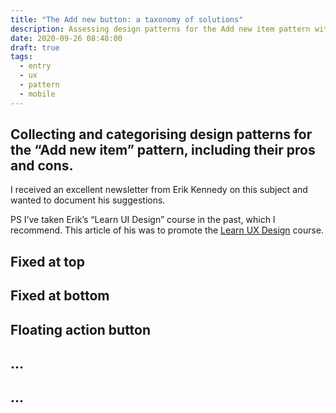 ```yaml
---
title: "The Add new button: a taxonomy of solutions"
description: Assessing design patterns for the Add new item pattern with their pros and cons
date: 2020-09-26 08:48:00
draft: true
tags:
  - entry
  - ux
  - pattern
  - mobile
---
```

Collecting and categorising design patterns for the “Add new item” pattern, including their pros and cons.
---

I received an excellent newsletter from Erik Kennedy on this subject and wanted to document his suggestions. 

PS I’ve taken Erik’s “Learn UI Design” course in the past, which I recommend. This article of his was to promote the [Learn UX Design](https://learnui.design/courses/learn-ux-design.html) course.

## Fixed at top



## Fixed at bottom



## Floating action button



## …




## …
